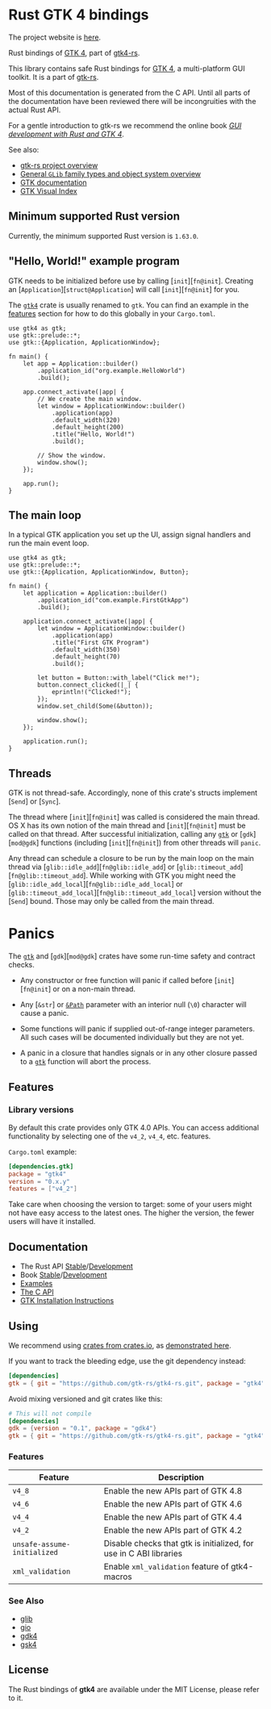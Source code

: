 # Rust GTK 4 bindings

The project website is [here](https://gtk-rs.org/).

Rust bindings of [GTK 4](http://www.gtk.org), part of [gtk4-rs](https://github.com/gtk-rs/gtk4-rs/).

This library contains safe Rust bindings for [GTK 4](http://www.gtk.org), a
multi-platform GUI toolkit. It is a part of [gtk-rs](http://gtk-rs.org/).

Most of this documentation is generated from the C API.
Until all parts of the documentation have been reviewed there will be incongruities
with the actual Rust API.

For a gentle introduction to gtk-rs we recommend the online book
[*GUI development with Rust and GTK 4*](https://gtk-rs.org/gtk4-rs/stable/latest/book/).

See also:

 - [gtk-rs project overview](https://gtk-rs.org)
 - [General `GLib` family types and object system overview](mod@glib)
 - [GTK documentation](https://www.gtk.org/docs/)
 - [GTK Visual Index](https://docs.gtk.org/gtk4/visual_index.html)

## Minimum supported Rust version

Currently, the minimum supported Rust version is `1.63.0`.

## "Hello, World!" example program

GTK needs to be initialized before use by calling [`init`][`fn@init`]. Creating an
[`Application`][`struct@Application`] will call [`init`][`fn@init`] for you.

The [`gtk4`](mod@crate) crate is usually renamed to `gtk`. You can find an example in
the [features](#features) section for how to do this globally in your `Cargo.toml`.

```rust,no_run
use gtk4 as gtk;
use gtk::prelude::*;
use gtk::{Application, ApplicationWindow};

fn main() {
    let app = Application::builder()
        .application_id("org.example.HelloWorld")
        .build();

    app.connect_activate(|app| {
        // We create the main window.
        let window = ApplicationWindow::builder()
            .application(app)
            .default_width(320)
            .default_height(200)
            .title("Hello, World!")
            .build();

        // Show the window.
        window.show();
    });

    app.run();
}
```

## The main loop

In a typical GTK application you set up the UI, assign signal handlers
and run the main event loop.

```rust,no_run
use gtk4 as gtk;
use gtk::prelude::*;
use gtk::{Application, ApplicationWindow, Button};

fn main() {
    let application = Application::builder()
        .application_id("com.example.FirstGtkApp")
        .build();

    application.connect_activate(|app| {
        let window = ApplicationWindow::builder()
            .application(app)
            .title("First GTK Program")
            .default_width(350)
            .default_height(70)
            .build();

        let button = Button::with_label("Click me!");
        button.connect_clicked(|_| {
            eprintln!("Clicked!");
        });
        window.set_child(Some(&button));

        window.show();
    });

    application.run();
}
```

## Threads

GTK is not thread-safe. Accordingly, none of this crate's structs implement
[`Send`] or [`Sync`].

The thread where [`init`][`fn@init`] was called is considered the main thread. OS X has
its own notion of the main thread and [`init`][`fn@init`] must be called on that thread.
After successful initialization, calling any [`gtk`](mod@crate) or [`gdk`][`mod@gdk`]
functions (including [`init`][`fn@init`]) from other threads will `panic`.

Any thread can schedule a closure to be run by the main loop on the main
thread via [`glib::idle_add`][`fn@glib::idle_add`] or
[`glib::timeout_add`][`fn@glib::timeout_add`]. While
working with GTK you might need the [`glib::idle_add_local`][`fn@glib::idle_add_local`]
or [`glib::timeout_add_local`][`fn@glib::timeout_add_local`] version without the
[`Send`] bound. Those may only be called from the main thread.

# Panics

The [`gtk`](mod@crate) and [`gdk`][`mod@gdk`] crates have some run-time safety and contract
checks.

- Any constructor or free function will panic if called before [`init`][`fn@init`] or on
a non-main thread.

- Any [`&str`] or [`&Path`](std::path::Path) parameter with an interior null (`\0`) character will
cause a panic.

- Some functions will panic if supplied out-of-range integer parameters. All
such cases will be documented individually but they are not yet.

- A panic in a closure that handles signals or in any other closure passed
to a [`gtk`](mod@crate) function will abort the process.

## Features

### Library versions

By default this crate provides only GTK 4.0 APIs. You can access additional
functionality by selecting one of the `v4_2`, `v4_4`, etc. features.

`Cargo.toml` example:

```toml
[dependencies.gtk]
package = "gtk4"
version = "0.x.y"
features = ["v4_2"]
```

Take care when choosing the version to target: some of your users might
not have easy access to the latest ones. The higher the version, the fewer
users will have it installed.

## Documentation

- The Rust API [Stable](https://gtk-rs.org/gtk4-rs/stable/latest/docs/gtk4)/[Development](https://gtk-rs.org/gtk4-rs/git/docs/gtk4/)
- Book [Stable](https://gtk-rs.org/gtk4-rs/stable/latest/book)/[Development](https://gtk-rs.org/gtk4-rs/git/book)
- [Examples](https://github.com/gtk-rs/gtk4-rs/tree/master/examples)
- [The C API](https://docs.gtk.org/gtk4/)
- [GTK Installation Instructions](https://www.gtk.org/docs/installations/)

## Using

We recommend using [crates from crates.io](https://crates.io/keywords/gtk-rs),
as [demonstrated here](https://gtk-rs.org/gtk4-rs/stable/latest/docs/gtk4/index.html#library-versions).

If you want to track the bleeding edge, use the git dependency instead:

```toml
[dependencies]
gtk = { git = "https://github.com/gtk-rs/gtk4-rs.git", package = "gtk4" }
```

Avoid mixing versioned and git crates like this:

```toml
# This will not compile
[dependencies]
gdk = {version = "0.1", package = "gdk4"}
gtk = { git = "https://github.com/gtk-rs/gtk4-rs.git", package = "gtk4" }
```

### Features

| Feature | Description |
| ---     | ----------- |
| `v4_8` | Enable the new APIs part of GTK 4.8 |
| `v4_6` | Enable the new APIs part of GTK 4.6 |
| `v4_4` | Enable the new APIs part of GTK 4.4 |
| `v4_2` | Enable the new APIs part of GTK 4.2 |
| `unsafe-assume-initialized` | Disable checks that gtk is initialized, for use in C ABI libraries |
| `xml_validation` | Enable `xml_validation` feature of gtk4-macros 

### See Also

- [glib](https://crates.io/crates/glib)
- [gio](https://crates.io/crates/gio)
- [gdk4](https://crates.io/crates/gdk4)
- [gsk4](https://crates.io/crates/gsk4)

## License

The Rust bindings of __gtk4__ are available under the MIT License, please refer to it.
